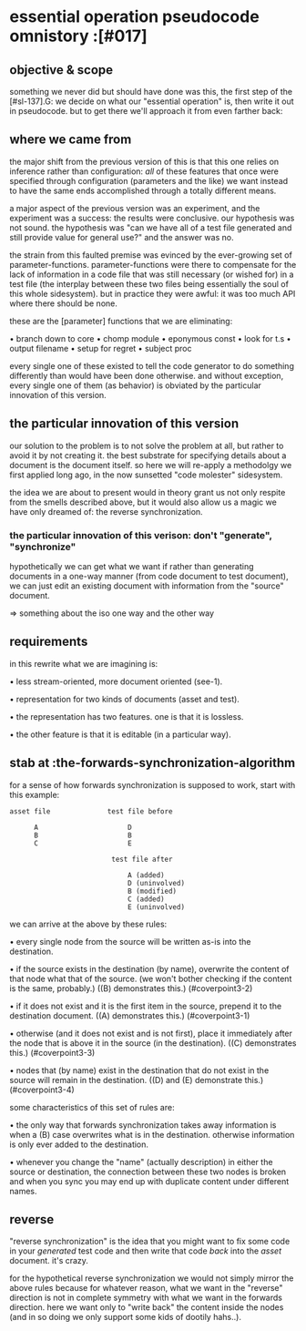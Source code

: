 # essential operation pseudocode omnistory :[#017]

## objective & scope

something we never did but should have done was this, the first step
of the [#sl-137].G: we decide on what our "essential operation" is, then
write it out in pseudocode. but to get there we'll approach it from even
farther back:




## where we came from

the major shift from the previous version of this is that this one
relies on inference rather than configuration: *all* of these features
that once were specified through configuration (parameters and the like)
we want instead to have the same ends accomplished through a totally
different means.

a major aspect of the previous version was an experiment, and the
experiment was a success: the results were conclusive. our hypothesis
was not sound. the hypothesis was "can we have all of a test file
generated and still provide value for general use?" and the answer was
no.

the strain from this faulted premise was evinced by the ever-growing
set of parameter-functions. parameter-functions were there to compensate
for the lack of information in a code file that was still necessary (or
wished for) in a test file (the interplay between these two files being
essentially the soul of this whole sidesystem). but in practice they
were awful: it was too much API where there should be none.

these are the [parameter] functions that we are eliminating:

  • branch down to core
  • chomp module
  • eponymous const
  • look for t.s
  • output filename
  • setup for regret
  • subject proc

every single one of these existed to tell the code generator to do
something differently than would have been done otherwise. and without
exception, every single one of them (as behavior) is obviated by the
particular innovation of this version.




## the particular innovation of this version

our solution to the problem is to not solve the problem at all, but
rather to avoid it by not creating it. the best substrate for specifying
details about a document is the document itself. so here we will
re-apply a methodolgy we first applied long ago, in the now sunsetted
"code molester" sidesystem.

the idea we are about to present would in theory grant us not only
respite from the smells described above, but it would also allow us
a magic we have only dreamed of: the reverse synchronization.



### the particular innovation of this verison: don't "generate", "synchronize"

hypothetically we can get what we want if rather than generating
documents in a one-way manner (from code document to test document), we
can just edit an existing document with information from the "source"
document.

  => something about the iso one way and the other way




## requirements

in this rewrite what we are imagining is:

  • less stream-oriented, more document oriented (see-1).

  • representation for two kinds of documents (asset and test).

  • the representation has two features. one is that it is lossless.

  • the other feature is that it is editable (in a particular way).




## stab at :the-forwards-synchronization-algorithm

for a sense of how forwards synchronization is supposed to work,
start with this example:

    asset file              test file before

          A                      D
          B                      B
          C                      E

                             test file after

                                 A (added)
                                 D (uninvolved)
                                 B (modified)
                                 C (added)
                                 E (uninvolved)

we can arrive at the above by these rules:

  • every single node from the source will
    be written as-is into the destination.

  • if the source exists in the destination (by name),
    overwrite the content of that node what that of the
    source. (we won't bother checking if the content is
    the same, probably.) ((B) demonstrates this.)
    (#coverpoint3-2)

  • if it does not exist and it is the first item
    in the source, prepend it to the destination document.
    ((A) demonstrates this.)
    (#coverpoint3-1)

  • otherwise (and it does not exist and is not first),
    place it immediately after the node that is above it
    in the source (in the destination).
    ((C) demonstrates this.)
    (#coverpoint3-3)

  • nodes that (by name) exist in the destination that
    do not exist in the source will remain in the destination.
    ((D) and (E) demonstrate this.)
    (#coverpoint3-4)

some characteristics of this set of rules are:

   • the only way that forwards synchronization takes away
     information is when a (B) case overwrites what is in
     the destination. otherwise information is only ever added
     to the destination.

   • whenever you change the "name" (actually description)
     in either the source or destination, the connection between
     these two nodes is broken and when you sync you may end up
     with duplicate content under different names.


## reverse

"reverse synchronization" is the idea that you might want to fix some
code in your *generated* test code and then write that code *back* into
the *asset* document. it's crazy.

for the hypothetical reverse synchronization we would not simply
mirror the above rules because for whatever reason, what we want
in the "reverse" direction is not in complete symmetry with what
we want in the forwards direction. here we want only to "write back"
the content inside the nodes (and in so doing we only support some
kids of dootily hahs..).
